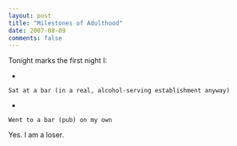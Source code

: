 ```yaml
---
layout: post
title: "Milestones of Adulthood"
date: 2007-08-09
comments: false
---
```

Tonight marks the first night I:



    
*   
    
    Sat at a bar (in a real, alcohol-serving establishment anyway)
    
    
*   
    
    Went to a bar (pub) on my own
    
    
    





Yes. I am a loser.
